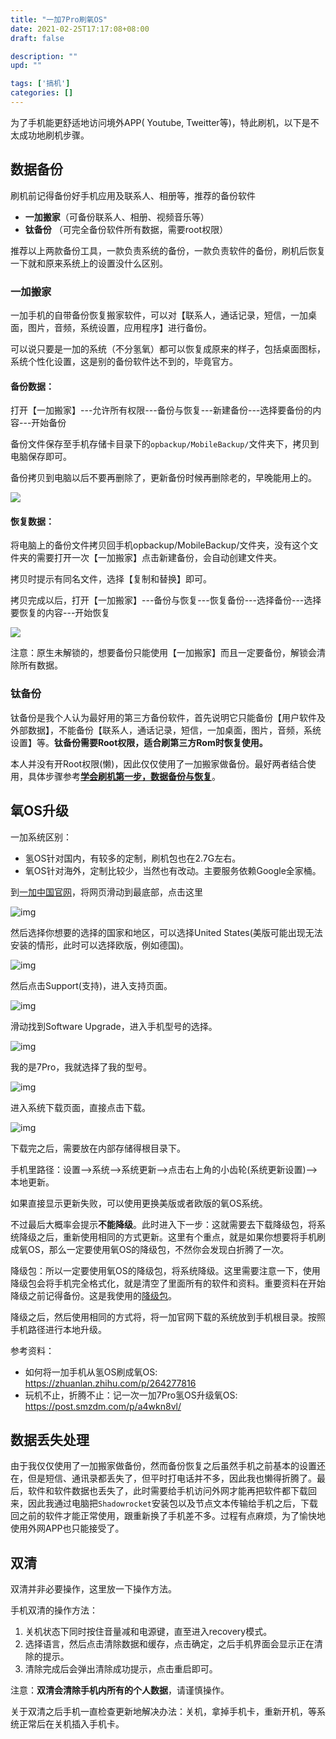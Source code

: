 ```yaml
---
title: "一加7Pro刷氧OS"
date: 2021-02-25T17:17:08+08:00
draft: false

description: ""
upd: ""

tags: ['搞机']
categories: []
---
```


为了手机能更舒适地访问境外APP( Youtube, Tweitter等)，特此刷机，以下是不太成功地刷机步骤。

## 数据备份

刷机前记得备份好手机应用及联系人、相册等，推荐的备份软件

- **一加搬家**（可备份联系人、相册、视频音乐等）
-  **钛备份** （可完全备份软件所有数据，需要root权限）

推荐以上两款备份工具，一款负责系统的备份，一款负责软件的备份，刷机后恢复一下就和原来系统上的设置没什么区别。

### 一加搬家

一加手机的自带备份恢复搬家软件，可以对【联系人，通话记录，短信，一加桌面，图片，音频，系统设置，应用程序】进行备份。

可以说只要是一加的系统（不分氢氧）都可以恢复成原来的样子，包括桌面图标，系统个性化设置，这是别的备份软件达不到的，毕竟官方。

#### 备份数据：

打开【一加搬家】---允许所有权限---备份与恢复---新建备份---选择要备份的内容---开始备份

备份文件保存至手机存储卡目录下的`opbackup/MobileBackup/`文件夹下，拷贝到电脑保存即可。

备份拷贝到电脑以后不要再删除了，更新备份时候再删除老的，早晚能用上的。

![](http://image.coolapk.com/feed/2020/0510/20/2969246_6a58a7d7_4432_596@1440x3120.jpeg.m.jpg)

#### 恢复数据：

将电脑上的备份文件拷贝回手机opbackup/MobileBackup/文件夹，没有这个文件夹的需要打开一次【一加搬家】点击新建备份，会自动创建文件夹。

拷贝时提示有同名文件，选择【复制和替换】即可。

拷贝完成以后，打开【一加搬家】---备份与恢复---恢复备份---选择备份---选择要恢复的内容---开始恢复

![](http://image.coolapk.com/feed/2020/0510/20/2969246_f5a0399d_4432_5961@1440x3120.jpeg.m.jpg)

注意：原生未解锁的，想要备份只能使用【一加搬家】而且一定要备份，解锁会清除所有数据。

### 钛备份

钛备份是我个人认为最好用的第三方备份软件，首先说明它只能备份【用户软件及外部数据】，不能备份【联系人，通话记录，短信，一加桌面，图片，音频，系统设置】等。**钛备份需要Root权限，适合刷第三方Rom时恢复使用。**

本人并没有开Root权限(懒)，因此仅仅使用了一加搬家做备份。最好两者结合使用，具体步骤参考[**学会刷机第一步，数据备份与恢复**](https://www.coolapk.com/feed/18745383?shareKey=NzgzNjRhN2RjOWI1NjAzNzZlYzU~&shareFrom=com.coolapk.market_11.0.2)。

## 氧OS升级

一加系统区别：

- 氢OS针对国内，有较多的定制，刷机包也在2.7G左右。
- 氧OS针对海外，定制比较少，当然也有改动。主要服务依赖Google全家桶。

到[一加中国官网](https://www.oneplus.com/cn)，将网页滑动到最底部，点击这里

![img](https://pic3.zhimg.com/80/v2-3ff52cab266e038dcc4b43bb2c4864fa_720w.jpg)

然后选择你想要的选择的国家和地区，可以选择United States(美版可能出现无法安装的情形，此时可以选择欧版，例如德国)。

![img](https://pic3.zhimg.com/80/v2-1ca7923a9171c0249ae429d7bfeee04e_720w.jpg)

然后点击Support(支持)，进入支持页面。

![img](https://pic1.zhimg.com/80/v2-a371936daca50469aa8c8282367bad0c_720w.png)

滑动找到Software Upgrade，进入手机型号的选择。

![img](https://pic4.zhimg.com/80/v2-63129382a9308b131cb683e6b37d7647_720w.jpg)

我的是7Pro，我就选择了我的型号。

![img](https://pic4.zhimg.com/80/v2-ce1c4d29a4ff41e38a1ae1103d68fb93_720w.jpg)

进入系统下载页面，直接点击下载。

![img](https://pic4.zhimg.com/80/v2-05353f546461ef558de35c7d8caf8cd3_720w.jpg)

下载完之后，需要放在内部存储得根目录下。

手机里路径：设置-->系统-->系统更新-->点击右上角的小齿轮(系统更新设置)-->本地更新。

如果直接显示更新失败，可以使用更换美版或者欧版的氧OS系统。

不过最后大概率会提示**不能降级**。此时进入下一步：这就需要去下载降级包，将系统降级之后，重新使用相同的方式更新。这里有个重点，就是如果你想要将手机刷成氧OS，那么一定要使用氧OS的降级包，不然你会发现白折腾了一次。

降级包：所以一定要使用氧OS的降级包，将系统降级。这里需要注意一下，使用降级包会将手机完全格式化，就是清空了里面所有的软件和资料。重要资料在开始降级之前记得备份。这是我使用的[降级包](http://download.h2os.com/Rollback/fulldowngrade_wipe_18821_190416_2308.zip)。

降级之后，然后使用相同的方式将，将一加官网下载的系统放到手机根目录。按照手机路径进行本地升级。

参考资料：

- 如何将一加手机从氢OS刷成氧OS: https://zhuanlan.zhihu.com/p/264277816
- 玩机不止，折腾不止：记一次一加7Pro氢OS升级氧OS: https://post.smzdm.com/p/a4wkn8vl/

## 数据丢失处理

由于我仅仅使用了一加搬家做备份，然而备份恢复之后虽然手机之前基本的设置还在，但是短信、通讯录都丢失了，但平时打电话并不多，因此我也懒得折腾了。最后，软件和软件数据也丢失了，此时需要给手机访问外网才能再把软件都下载回来，因此我通过电脑把`Shadowrocket`安装包以及节点文本传输给手机之后，下载回之前的软件才能正常使用，跟重新换了手机差不多。过程有点麻烦，为了愉快地使用外网APP也只能接受了。

## 双清

双清并非必要操作，这里放一下操作方法。

手机双清的操作方法：

1. 关机状态下同时按住音量减和电源键，直至进入recovery模式。
2. 选择语言，然后点击清除数据和缓存，点击确定，之后手机界面会显示正在清除的提示。
3. 清除完成后会弹出清除成功提示，点击重启即可。

注意：**双清会清除手机内所有的个人数据**，请谨慎操作。

关于双清之后手机一直检查更新地解决办法：关机，拿掉手机卡，重新开机，等系统正常后在关机插入手机卡。